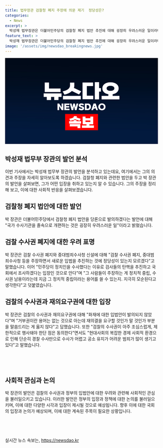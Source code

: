 ```yaml
---
title: 법무장관 검찰청 폐지 주장에 의문 제기  정당성은?
categories:
  - News
excerpt: >
  박성재 법무장관은 더불어민주당의 검찰청 폐지 법안 추진에 대해 굉장히 우려스러운 일이라며 정부의 입장을 밝혔다. 이에 대한 법무부 장관의 발언은 논란을 불러일으키고 있으며, 민주당의 검찰개혁안에 대한 반발과 관련있는 것으로 보인다. 또한, 박 장관은 검찰의 수사권을 제한적으로 행사해야 한다는 입장을 피력하고 있으나, 논란이 되고 있는 상황이다.
feature_text: >
  박성재 법무장관은 더불어민주당의 검찰청 폐지 법안 추진에 대해 굉장히 우려스러운 일이라며 정부의 입장을 밝혔다. 이에 대한 법무부 장관의 발언은 논란을 불러일으키고 있으며, 민주당의 검찰개혁안에 대한 반발과 관련있는 것으로 보인다. 또한, 박 장관은 검찰의 수사권을 제한적으로 행사해야 한다는 입장을 피력하고 있으나, 논란이 되고 있는 상황이다.
image: '/assets/img/newsdao_breakingnews.jpg'
---
```


<p><img src="/assets/img/newsdao_breakingnews.jpg" alt="firstkoreanews 속보" /></p>

<h2>박성재 법무부 장관의 발언 분석</h2>

<p data-ke-size="size16"></p>

<p>이번 기사에서는 박성재 법무부 장관의 발언을 분석하고 있는데요, 여기에서는 그의 의견과 주장을 자세히 알아보도록 하겠습니다. 검찰청 폐지와 관련한 법안을 두고 박 장관의 발언을 살펴보면, 그가 어떤 입장을 취하고 있는지 알 수 있습니다. 그의 주장을 정리해 보고, 이에 대한 사회적 반응을 살펴보겠습니다.</p>

<p data-ke-size="size16"></p>

<h2 data-ke-size="size26">검찰청 폐지 법안에 대한 발언</h2>

<p data-ke-size="size16">박 장관은 더불어민주당에서 검찰청 폐지 법안을 당론으로 발의하겠다는 발언에 대해 "국가 수사기관을 졸속으로 개편하는 것은 굉장히 우려스러운 일"이라고 밝혔습니다.</p>

<p data-ke-size="size16"></p>

<h2 data-ke-size="size26">검찰 수사권 폐지에 대한 우려 표명</h2>

<p data-ke-size="size16">박 장관은 검찰 수사권 폐지와 중대범죄수사청 신설에 대해 "검찰 수사권 폐지, 중대범죄수사청 등을 주장하면서 새로운 입법을 추진하는 것에 정당성이 있는지 모르겠다"고 말했습니다. 이어 "민주당이 정치인을 수사했다는 이유로 검사들의 탄핵을 추진하고 국회에서 조사하겠다는 입장인 것으로 안다"며 "그 사람들이 주장하는 게 정치적 중립, 수사권 남용이라는데 지금 그 정치적 중립이라는 용어를 쓸 수 있는지. 지극히 모순된다고 생각한다"고 덧붙였습니다.</p>

<p data-ke-size="size16"></p>

<h2 data-ke-size="size26">검찰의 수사권과 재의요구권에 대한 입장</h2>

<p data-ke-size="size16">박 장관은 검찰의 수사권과 재의요구권에 대해 "화재에 대한 입법안이 발의되지 않았다"며 "거부권이란 용어는 없는 것으로 아는데 재의결을 요구할 것인가 말 것인가 부분을 말씀드리는 게 옳지 않다"고 답했습니다. 또한 "검찰의 수사권이 아주 조심스럽게, 제한적으로 행사돼야 한단 점은 동의한다"면서도 "현대사회의 복잡한 경제 사회적 환경으로 인해 단순히 경찰 수사만으로 수사가 어렵고 공소 유지가 어려운 범죄가 많이 생기고 있다"고 말했습니다.</p>

<p data-ke-size="size16">&nbsp;</p>

<p data-ke-size="size16">&nbsp;</p>

<h2 data-ke-size="size26">사회적 관심과 논의</h2>

<p data-ke-size="size16">박 장관의 발언은 검찰의 수사권과 정부의 입법안에 대한 우려와 관련해 사회적인 관심을 불러일으키고 있습니다. 이러한 발언은 정부의 입장과 정책에 대한 논의를 불러일으키며, 이에 대한 다양한 시각과 입장이 제시될 것으로 예상됩니다. 향후 이에 대한 국회의 입장과 논의가 예상되며, 이에 대한 계속된 주목이 필요한 상황입니다.</p>

<p data-ke-size="size16">&nbsp;</p>

<p data-ke-size="size16">&nbsp;</p>
실시간 뉴스 속보는, <a href="https://newsdao.kr" rel="dofollow">https://newsdao.kr</a>


